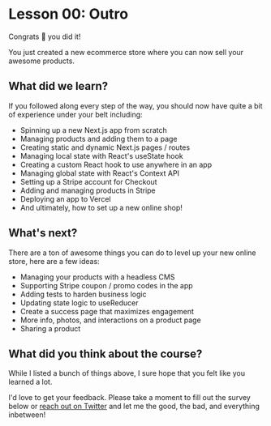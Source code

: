 # Lesson 00: Outro

Congrats 🥳 you did it!

You just created a new ecommerce store where you can now sell your awesome products.

## What did we learn?

If you followed along every step of the way, you should now have quite a bit of experience under your belt including:

* Spinning up a new Next.js app from scratch
* Managing products and adding them to a page
* Creating static and dynamic Next.js pages / routes
* Managing local state with React's useState hook
* Creating a custom React hook to use anywhere in an app
* Managing global state with React's Context API
* Setting up a Stripe account for Checkout
* Adding and managing products in Stripe
* Deploying an app to Vercel
* And ultimately, how to set up a new online shop!

## What's next?

There are a ton of awesome things you can do to level up your new online store, here are a few ideas:
* Managing your products with a headless CMS
* Supporting Stripe coupon / promo codes in the app
* Adding tests to harden business logic
* Updating state logic to useReducer
* Create a success page that maximizes engagement
* More info, photos, and interactions on a product page
* Sharing a product

## What did you think about the course?

While I listed a bunch of things above, I sure hope that you felt like you learned a lot.

I'd love to get your feedback. Please take a moment to fill out the survey below or [reach out on Twitter](https://twitter.com/colbyfayock) and let me the good, the bad, and everything inbetween!